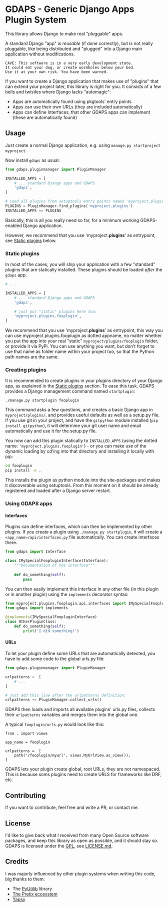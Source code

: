 # GDAPS - Generic Django Apps Plugin System

This library allows Django to make real "pluggable" apps.

A standard Django "app" is *reusable* (if done correctly), but is not really pluggable,
like being distributed and "plugged" into a Django main application without modifications.

    CAVE: This software is in a very early development state. 
    It could eat your dog, or create wormholes below your bed.
    Use it at your own risk. You have been warned.

If you want to create a Django application that makes use of "plugins" that can extend your project later,
this library is right for you. It consists of a few bells and twistles where Django lacks "automagic":

* Apps are automatically found using pkgtools' entry points
* Apps can use their own URLs (they are included automatically)
* Apps can define Interfaces, that other GDAPS apps can implement (these are automatically found) 

## Usage

Just create a normal Django application, e.g. using `manage.py startproject myproject`.

Now install `gdaps` as usual:

```python
from gdaps.pluginmanager import PluginManager

INSTALLED_APPS = [
    # ... standard Django apps and GDAPS
    'gdaps',
]

# Load all plugins from setuptools entry points named 'myproject.plugins'
PLUGINS = PluginManager.find_plugins('myproject.plugins')
INSTALLED_APPS += PLUGINS
```
Basically, this is all you really need so far, for a minimum working GDAPS-enabled Django application.

However, we recommend that you use 'myproject.**plugins**' as entrypoint, see [Static plugins](#static-plugins) below.


### Static plugins

In most of the cases, you will ship your application with a few "standard" plugins that are statically installed.
These plugins should be loaded *after* the `gdaps` app.

```python
# ...

INSTALLED_APPS = [
    # ... standard Django apps and GDAPS
    'gdaps',

    # just put "static" plugins here too:
    'myproject.plugins.fooplugin',
]
```

We recommend that you use 'myproject.**plugins**' as entrypoint, this way you can
use myproject.plugins.fooplugin as dotted appname, no matter whether you put the app
into your real "static" `myproject/plugins/fooplugin` folder, or provide it via PyPi.
You can use anything you want, but don't forget to use that name as folder name 
within your project too, so that the Python path names are the same.

### Creating plugins

It is recommended to create plugins in your *plugins* directory of your Django app, as explained in the
[Static plugins](#static-plugins) section. To ease this task, GDAPS provides a Django management command named
`startplugin`:

    ./manage.py startplugin fooplugin

This command asks a few questions, and creates a basic Django app in `myproject/plugins/`, and provides useful defaults as well as a setup.py
file.
If you use git in your project, and have the `gitpython` module installed (`pip install gitpython`), it will determine
your git user name and email automatically and use it for the setup.py file.

You now can add this plugin statically to `INSTALLED_APPS` (using the dotted name: `'myproject.plugins.fooplugin'`) - or
you can make use of the dynamic loading by cd'ing into that directory and installing it locally with pip:

```bash
cd fooplugin
pip install -e .
```

This installs the plugin as python module into the site-packages and makes it discoverable using setuptools. From
this moment on it should be already registered and loaded after a Django server restart.


### Using GDAPS apps

#### Interfaces

Plugins can define interfaces, which can then be implemented by other plugins. If you create a plugin using 
`./manage.py startplugin`, it will create a `<app_name>/api/interfaces.py` file automatically. You can create interfaces 
there.

```python
from gdaps import Interface

class IMySpecialFoopluginInterface(Interface):   
    """Documentation of the interface"""
    
    def do_something(self):
        pass
```

You can then easily implement this interface in any other file (in this plugin or in another plugin) using the 
`implements` decorator syntax:

```python
from myproject.plugins.fooplugin.api.interfaces import IMySpecialFoopluginInterface
from gdaps import implements

@implements(IMySpecialFoopluginInterface)
class OtherPluginClass:
    def do_something(self):
        print('I did something!')
```


#### URLs

To let your plugin define some URLs that are automatically detected, you have to add some code to the global urls.py file:

```python
from gdaps.pluginmanager import PluginManager 

urlpatterns =  [
    # ...
]

# just add this line after the urlpatterns definition:
urlpatterns += PluginManager.collect_urls()
```

GDAPS then loads and imports all available plugins' urls.py files, collects
their `urlpatterns` variables and merges them into the global one.

A typical `fooplugin/urls.py` would look like this:

    from . import views
    
    app_name = fooplugin

    urlpatterns =  [
        path('/fooplugin/myurl', views.MyUrlView.as_view()),
    ]

GDAPS lets your plugin create global, root URLs, they are not namespaced. This is because soms plugins need to create URLS for frameworks like DRF, etc.

## Contributing

If you want to contribute, feel free and write a PR, or contact me.


## License

I'd like to give back what I received from many Open Source software packages, and keep this
library as open as possible, and it should stay so.
GDAPS is licensed under the [GPL](https://www.gnu.org/licenses/gpl.html), see [LICENSE.md](LICENSE.md).


## Credits

I was majorly influenced by other plugin systems when writing this code, big thanks to them:

* The [PyUtilib](https://github.com/PyUtilib/pyutilib) library
* [The Pretix ecosystem](https://pretix.eu/)
* [Yapsy](http://yapsy.sourceforge.net/)
